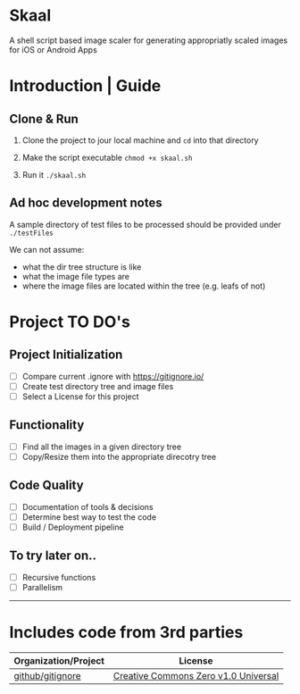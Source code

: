 # Skaal

A shell script based image scaler for generating appropriatly scaled images for iOS or Android Apps


# Introduction | Guide

## Clone & Run

1. Clone the project to jour local machine and `cd` into that directory

1. Make the script executable `chmod +x skaal.sh`
1. Run it `./skaal.sh`

## Ad hoc development notes

A sample directory of test files to be processed should be provided under `./testFiles`

We can not assume:
- what the dir tree structure is like 
- what the image file types are
- where the image files are located within the tree (e.g. leafs of not)


# Project TO DO's

## Project Initialization
- [ ] Compare current .ignore with https://gitignore.io/
- [ ] Create test directory tree and image files
- [ ] Select a License for this project

## Functionality
- [ ] Find all the images in a given directory tree
- [ ] Copy/Resize them into the appropriate direcotry tree

## Code Quality
- [ ] Documentation of tools & decisions
- [ ] Determine best way to test the code
- [ ] Build / Deployment pipeline

## To try later on..
- [ ] Recursive functions
- [ ] Parallelism

---

# Includes code from 3rd parties

| Organization/Project | License |
| ---------- | ------- |
| [github/gitignore](https://github.com/github/gitignore) | [Creative Commons Zero v1.0 Universal](https://creativecommons.org/publicdomain/zero/1.0/) |
